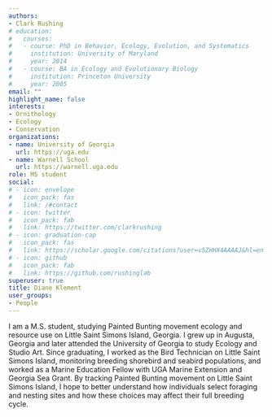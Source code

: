 ```yaml
---
authors:
- Clark Rushing
# education:
#   courses:
#   - course: PhD in Behavior, Ecology, Evolution, and Systematics
#     institution: University of Maryland
#     year: 2014
#   - course: BA in Ecology and Evolutionary Biology
#     institution: Princeton University
#     year: 2005
email: ""
highlight_name: false
interests:
- Ornithology
- Ecology
- Conservation
organizations:
- name: University of Georgia
  url: https://uga.edu
- name: Warnell School
  url: https://warnell.uga.edu
role: MS student
social:
# - icon: envelope
#   icon_pack: fas
#   link: /#contact
# - icon: twitter
#   icon_pack: fab
#   link: https://twitter.com/clarkrushing
# - icon: graduation-cap
#   icon_pack: fas
#   link: https://scholar.google.com/citations?user=v5ZHHX4AAAAJ&hl=en
# - icon: github
#   icon_pack: fab
#   link: https://github.com/rushinglab
superuser: true
title: Diane Klement
user_groups:
- People
---
```


I am a M.S. student, studying Painted Bunting movement ecology and resource use on Little Saint Simons Island, Georgia. I grew up in Augusta, Georgia and later attended the University of Georgia to study Ecology and Studio Art. Since graduating, I worked as the Bird Technician on Little Saint Simons Island, monitoring breeding shorebird and seabird populations, and worked as a Marine Education Fellow with UGA Marine Extension and Georgia Sea Grant. By tracking Painted Bunting movement on Little Saint Simons Island, I hope to better understand how individuals select foraging and nesting sites and how these choices may affect their full breeding cycle.